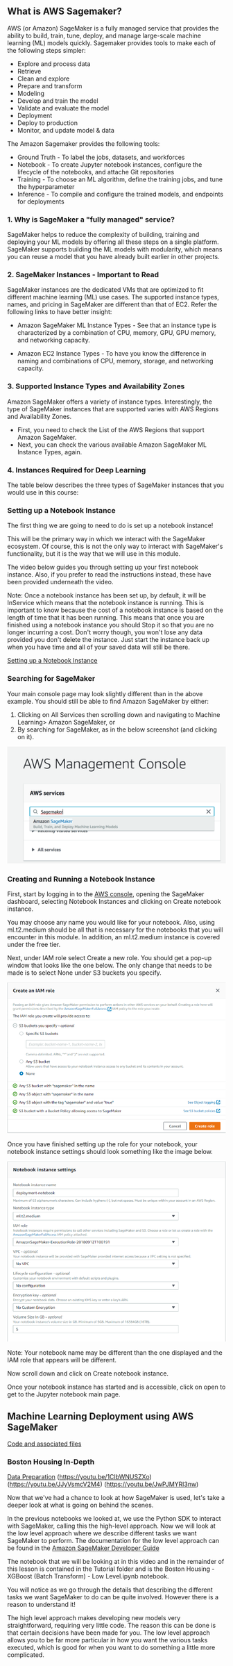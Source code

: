 ## What is AWS Sagemaker?

AWS (or Amazon) SageMaker is a fully managed service that provides the ability to build, train, tune, deploy, and manage large-scale machine learning (ML) models quickly. Sagemaker provides tools to make each of the following steps simpler:

* Explore and process data
* Retrieve
* Clean and explore
* Prepare and transform
* Modeling
* Develop and train the model
* Validate and evaluate the model
* Deployment
* Deploy to production
* Monitor, and update model & data

The Amazon Sagemaker provides the following tools:

* Ground Truth - To label the jobs, datasets, and workforces
* Notebook - To create Jupyter notebook instances, configure the lifecycle of the notebooks, and attache Git repositories
* Training - To choose an ML algorithm, define the training jobs, and tune the hyperparameter
* Inference - To compile and configure the trained models, and endpoints for deployments

### 1. Why is SageMaker a "fully managed" service?

SageMaker helps to reduce the complexity of building, training and deploying your ML models by offering all these steps on a single platform. SageMaker supports building the ML models with modularity, which means you can reuse a model that you have already built earlier in other projects.

### 2. SageMaker Instances - Important to Read

SageMaker instances are the dedicated VMs that are optimized to fit different machine learning (ML) use cases. The supported instance types, names, and pricing in SageMaker are different than that of EC2. Refer the following links to have better insight:

* Amazon SageMaker ML Instance Types - See that an instance type is characterized by a combination of CPU, memory, GPU, GPU memory, and networking capacity.

* Amazon EC2 Instance Types - To have you know the difference in naming and combinations of CPU, memory, storage, and networking capacity.

### 3. Supported Instance Types and Availability Zones

Amazon SageMaker offers a variety of instance types. Interestingly, the type of SageMaker instances that are supported varies with AWS Regions and Availability Zones.

* First, you need to check the List of the AWS Regions that support Amazon SageMaker.
* Next, you can check the various available Amazon SageMaker ML Instance Types, again.

### 4. Instances Required for Deep Learning

The table below describes the three types of SageMaker instances that you would use in this course:


### Setting up a Notebook Instance
The first thing we are going to need to do is set up a notebook instance!

This will be the primary way in which we interact with the SageMaker ecosystem. Of course, this is not the only way to interact with SageMaker's functionality, but it is the way that we will use in this module.

The video below guides you through setting up your first notebook instance. Also, if you prefer to read the instructions instead, these have been provided underneath the video.

Note: Once a notebook instance has been set up, by default, it will be InService which means that the notebook instance is running. This is important to know because the cost of a notebook instance is based on the length of time that it has been running. This means that once you are finished using a notebook instance you should Stop it so that you are no longer incurring a cost. Don't worry though, you won't lose any data provided you don't delete the instance. Just start the instance back up when you have time and all of your saved data will still be there.

[Setting up a Notebook Instance](https://youtu.be/TRUCNy5Eqjc)

### Searching for SageMaker
Your main console page may look slightly different than in the above example. You should still be able to find Amazon SageMaker by either:

1. Clicking on All Services then scrolling down and navigating to Machine Learning> Amazon SageMaker, or
2. By searching for SageMaker, as in the below screenshot (and clicking on it).

<img src="/Visual Representations/aws-sagemaker.png"/></p>

### Creating and Running a Notebook Instance
First, start by logging in to the [AWS console](https://console.aws.amazon.com/), opening the SageMaker dashboard, selecting Notebook Instances and clicking on Create notebook instance.

You may choose any name you would like for your notebook. Also, using ml.t2.medium should be all that is necessary for the notebooks that you will encounter in this module. In addition, an ml.t2.medium instance is covered under the free tier.

Next, under IAM role select Create a new role. You should get a pop-up window that looks like the one below. The only change that needs to be made is to select None under S3 buckets you specify.

<img src="/Visual Representations/create-an-iam-role.png"/></p>

Once you have finished setting up the role for your notebook, your notebook instance settings should look something like the image below.

<img src="/Visual Representations/notebook-instance-settings.png"/></p>

Note: Your notebook name may be different than the one displayed and the IAM role that appears will be different.

Now scroll down and click on Create notebook instance.

Once your notebook instance has started and is accessible, click on open to get to the Jupyter notebook main page.

## Machine Learning Deployment using AWS SageMaker

[Code and associated files](https://github.com/udacity/sagemaker-deployment)

### Boston Housing In-Depth

[Data Preparation](https://youtu.be/TA-Ms7djeL0)
(https://youtu.be/1CIbWNUSZXo)
(https://youtu.be/JJyVsmcV2M4)
(https://youtu.be/JwPJMYRl3nw)

Now that we've had a chance to look at how SageMaker is used, let's take a deeper look at what is going on behind the scenes.

In the previous notebooks we looked at, we use the Python SDK to interact with SageMaker, calling this the high-level approach. Now we will look at the low level approach where we describe different tasks we want SageMaker to perform. The documentation for the low level approach can be found in the [Amazon SageMaker Developer Guide](https://docs.aws.amazon.com/sagemaker/latest/dg/whatis.html)

The notebook that we will be looking at in this video and in the remainder of this lesson is contained in the Tutorial folder and is the Boston Housing - XGBoost (Batch Transform) - Low Level.ipynb notebook.

You will notice as we go through the details that describing the different tasks we want SageMaker to do can be quite involved. However there is a reason to understand it!

The high level approach makes developing new models very straightforward, requiring very little code. The reason this can be done is that certain decisions have been made for you. The low level approach allows you to be far more particular in how you want the various tasks executed, which is good for when you want to do something a little more complicated.
